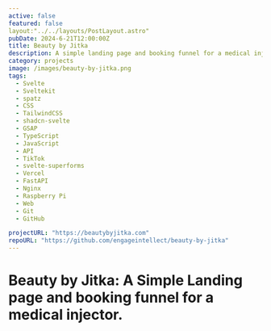 ```yaml
---
active: false
featured: false
layout:"../../layouts/PostLayout.astro"
pubDate: 2024-6-21T12:00:00Z
title: Beauty by Jitka
description: A simple landing page and booking funnel for a medical injector.
category: projects
image: /images/beauty-by-jitka.png
tags:
  - Svelte
  - Sveltekit
  - spatz
  - CSS
  - TailwindCSS
  - shadcn-svelte
  - GSAP
  - TypeScript
  - JavaScript
  - API
  - TikTok
  - svelte-superforms
  - Vercel
  - FastAPI
  - Nginx
  - Raspberry Pi
  - Web
  - Git
  - GitHub

projectURL: "https://beautybyjitka.com"
repoURL: "https://github.com/engageintellect/beauty-by-jitka"
---
```


# Beauty by Jitka: A Simple Landing page and booking funnel for a medical injector.

